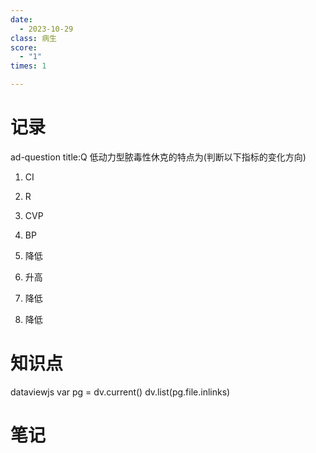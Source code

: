 ```yaml
---
date:
  - 2023-10-29
class: 病生
score:
  - "1"
times: 1

---
```



记录
==
ad-question
title:Q
低动力型脓毒性休克的特点为(判断以下指标的变化方向)
1. CI
2. R
3. CVP
4. BP



1. 降低
2. 升高
3. 降低
4. 降低


知识点
==
dataviewjs
var pg = dv.current()
dv.list(pg.file.inlinks)


笔记
==